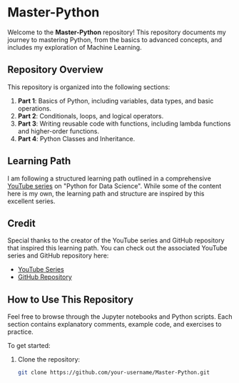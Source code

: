 # Master-Python

Welcome to the **Master-Python** repository! This repository documents my journey to mastering Python, from the basics to advanced concepts, and includes my exploration of Machine Learning.

## Repository Overview

This repository is organized into the following sections:

1. **Part 1**: Basics of Python, including variables, data types, and basic operations.
2. **Part 2**: Conditionals, loops, and logical operators.
3. **Part 3**: Writing reusable code with functions, including lambda functions and higher-order functions.
4. **Part 4**: Python Classes and Inheritance.



## Learning Path

I am following a structured learning path outlined in a comprehensive [YouTube series](https://www.youtube.com/watch?v=yGN28LY5VuA&list=PPSV) on "Python for Data Science". While some of the content here is my own, the learning path and structure are inspired by this excellent series.

## Credit
Special thanks to the creator of the YouTube series and GitHub repository that inspired this learning path. You can check out the associated YouTube series and GitHub repository here:
  
- [YouTube Series](https://www.youtube.com/watch?v=yGN28LY5VuA&list=PPSV)
- [GitHub Repository](https://github.com/nicknochnack/PythonForDataScience)

## How to Use This Repository

Feel free to browse through the Jupyter notebooks and Python scripts. Each section contains explanatory comments, example code, and exercises to practice.

To get started:
1. Clone the repository:
   ```bash
   git clone https://github.com/your-username/Master-Python.git
